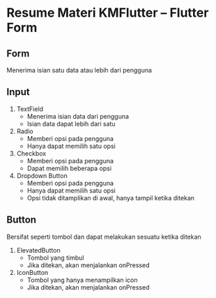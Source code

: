 # Resume Materi KMFlutter – Flutter Form

## Form
Menerima isian satu data atau lebih dari pengguna

## Input
1. TextField
    - Menerima isian data dari pengguna
    - Isian data dapat lebih dari satu
2. Radio
    - Memberi opsi pada pengguna
    - Hanya dapat memilih satu opsi
3. Checkbox
    - Memberi opsi pada pengguna
    - Dapat memilih beberapa opsi
3. Dropdown Button
    - Memberi opsi pada pengguna
    - Hanya dapat memilih satu opsi
    - Opsi tidak ditamplikan di awal, hanya tampil ketika ditekan

## Button
Bersifat seperti tombol dan dapat melakukan sesuatu ketika ditekan
1. ElevatedButton
    - Tombol yang timbul
    - Jika ditekan, akan menjalankan onPressed
2. IconButton
    - Tombol yang hanya menampilkan icon
    - Jika ditekan, akan menjalankan onPressed